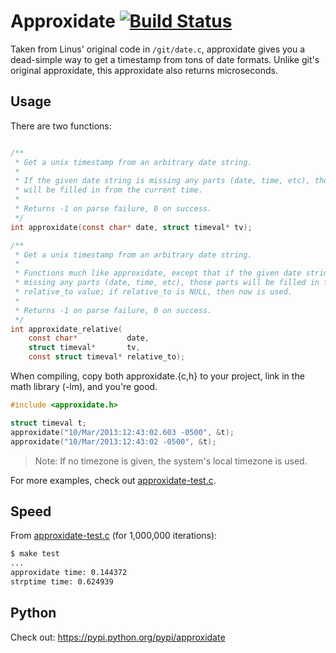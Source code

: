 # Approxidate [![Build Status](https://github.com/thatguystone/approxidate/workflows/test/badge.svg)](https://github.com/thatguystone/approxidate/actions)

Taken from Linus' original code in `/git/date.c`, approxidate gives you a
dead-simple way to get a timestamp from tons of date formats.  Unlike git's
original approxidate, this approxidate also returns microseconds.

## Usage

There are two functions:

```c

/**
 * Get a unix timestamp from an arbitrary date string.
 *
 * If the given date string is missing any parts (date, time, etc), those parts
 * will be filled in from the current time.
 *
 * Returns -1 on parse failure, 0 on success.
 */
int approxidate(const char* date, struct timeval* tv);

/**
 * Get a unix timestamp from an arbitrary date string.
 *
 * Functions much like approxidate, except that if the given date string is
 * missing any parts (date, time, etc), those parts will be filled in from the
 * relative_to value; if relative_to is NULL, then now is used.
 *
 * Returns -1 on parse failure, 0 on success.
 */
int approxidate_relative(
	const char*           date,
	struct timeval*       tv,
	const struct timeval* relative_to);

```

When compiling, copy both approxidate.{c,h} to your project, link in the math
library (-lm), and you're good.

```c
#include <approxidate.h>

struct timeval t;
approxidate("10/Mar/2013:12:43:02.603 -0500", &t);
approxidate("10/Mar/2013:12:43:02 -0500", &t);
```

> Note: If no timezone is given, the system's local timezone is used.

For more examples, check out [approxidate-test.c](approxidate-test.c).

## Speed

From [approxidate-test.c](approxidate-test.c) (for 1,000,000 iterations):

```bash
$ make test
...
approxidate time: 0.144372
strptime time: 0.624939
```

## Python

Check out: https://pypi.python.org/pypi/approxidate
